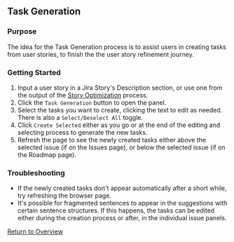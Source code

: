 ## Task Generation  
### Purpose  
The idea for the Task Generation process is to assist users in creating tasks from user stories, to finish the the user story refinement journey.  

### Getting Started  
1. Input a user story in a Jira Story's Description section, or use one from the output of the [Story Optimization](https://aricmonary.github.io/AI4AgileJiraCloudApp/help/story-optimization.html) process.
2. Click the `Task Generation` button to open the panel.
3. Select the tasks you want to create, clicking the text to edit as needed. There is also a `Select/Deselect All` toggle.
4. Click `Create Selected` either as you go or at the end of the editing and selecting process to generate the new tasks.
5. Refresh the page to see the newly created tasks either above the selected issue (if on the Issues page), or below the selected issue (if on the Roadmap page).  

### Troubleshooting  
- If the newly created tasks don't appear automatically after a short while, try refreshing the browser page.
- It's possible for fragmented sentences to appear in the suggestions with certain sentence structures. If this happens, the tasks can be edited either during the creation process or after, in the individual issue panels.
 
  
 
 [Return to Overview](https://aricmonary.github.io/AI4AgileJiraCloudApp/)

